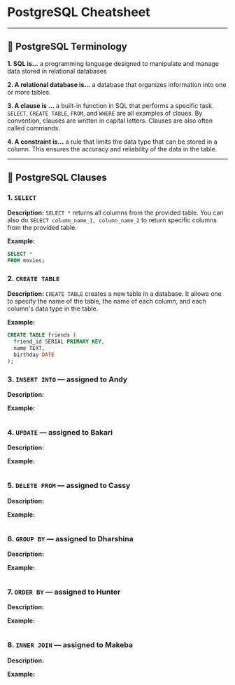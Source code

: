 # PostgreSQL Cheatsheet

---

## 💠 PostgreSQL Terminology 

**1. SQL is...**
a programming language designed to manipulate and manage data stored in relational databases

**2. A relational database is...**
a database that organizes information into one or more tables.

**3. A clause is ...**
a built-in function in SQL that performs a specific task. `SELECT`, `CREATE TABLE`, `FROM`, and `WHERE` are all examples of claues. By convention, clauses are written in capital letters. Clauses are also often called commands.

**4. A constraint is...**
a rule that limits the data type that can be stored in a column. This ensures the accuracy and reliability of the data in the table.

---

## 💠 PostgreSQL Clauses

### 1. `SELECT` 

**Description:** `SELECT *` returns all columns from the provided table. You can also do `SELECT column_name_1, column_name_2` to return specific columns from the provided table. 

**Example:**
```sql
SELECT *
FROM movies;
```

### 2. `CREATE TABLE` 

**Description:** `CREATE TABLE` creates a new table in a database. It allows one to specify the name of the table, the name of each column, and each column's data type in the table.

**Example:**
```sql
CREATE TABLE friends (
  friend_id SERIAL PRIMARY KEY,
  name TEXT,
  birthday DATE
);
```

### 3. `INSERT INTO` — assigned to Andy 

**Description:**

**Example:**
```sql

```

### 4. `UPDATE` — assigned to Bakari

**Description:**

**Example:**
```sql

```

### 5. `DELETE FROM` — assigned to Cassy

**Description:**

**Example:**
```sql

```

### 6. `GROUP BY` — assigned to Dharshina

**Description:**

**Example:**
```sql

```

### 7. `ORDER BY` — assigned to Hunter

**Description:**

**Example:**
```sql

```

### 8. `INNER JOIN` — assigned to Makeba

**Description:**

**Example:**
```sql

```
